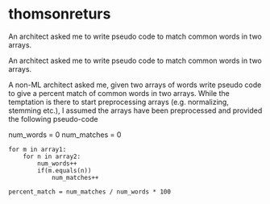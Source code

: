 # thomsonreturs

An architect asked me to write pseudo code to match common words in two arrays.

An architect asked me to write pseudo code to match common words in two arrays.

A non-ML architect asked me, given two arrays of words write pseudo code to give a percent match of common words in two arrays. While the temptation is there to start preprocessing  arrays (e.g. normalizing, stemming etc.), I assumed the arrays have been preprocessed and provided the following pseudo-code

num_words = 0
num_matches = 0

```
for m in array1:
	for n in array2:
		num_words++
		if(m.equals(n))
			num_matches++

percent_match = num_matches / num_words * 100
```
